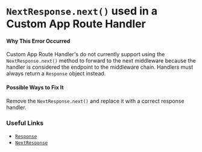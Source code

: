 # `NextResponse.next()` used in a Custom App Route Handler

#### Why This Error Occurred

Custom App Route Handler's do not currently support using the `NextResponse.next()` method to forward to the next middleware because the handler is considered the endpoint to the middleware chain. Handlers must always return a `Response` object instead.

#### Possible Ways to Fix It

Remove the `NextResponse.next()` and replace it with a correct response handler.

### Useful Links

- [`Response`](https://developer.mozilla.org/en-US/docs/Web/API/Response)
- [`NextResponse`](https://nextjs.org/docs/api-reference/next/server#nextresponse)
